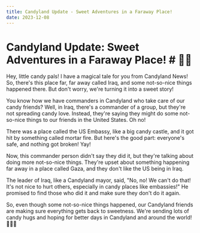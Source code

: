 ```yaml
---
title: Candyland Update - Sweet Adventures in a Faraway Place! 
date: 2023-12-08
---
```

# Candyland Update: Sweet Adventures in a Faraway Place!  # 🌟🍬

Hey, little candy pals! I have a magical tale for you from Candyland News! So, there's this place far, far away called Iraq, and some not-so-nice things happened there. But don't worry, we're turning it into a sweet story!

You know how we have commanders in Candyland who take care of our candy friends? Well, in Iraq, there's a commander of a group, but they're not spreading candy love. Instead, they're saying they might do some not-so-nice things to our friends in the United States. Oh no!

There was a place called the US Embassy, like a big candy castle, and it got hit by something called mortar fire. But here's the good part: everyone's safe, and nothing got broken! Yay!

Now, this commander person didn't say they did it, but they're talking about doing more not-so-nice things. They're upset about something happening far away in a place called Gaza, and they don't like the US being in Iraq.

The leader of Iraq, like a Candyland mayor, said, "No, no! We can't do that! It's not nice to hurt others, especially in candy places like embassies!" He promised to find those who did it and make sure they don't do it again.

So, even though some not-so-nice things happened, our Candyland friends are making sure everything gets back to sweetness. We're sending lots of candy hugs and hoping for better days in Candyland and around the world! 🍭💖✨
